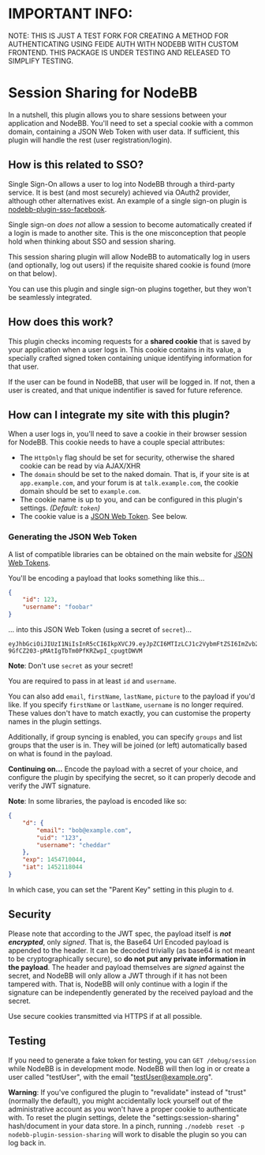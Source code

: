 # IMPORTANT INFO:

NOTE: THIS IS JUST A TEST FORK FOR CREATING A METHOD FOR AUTHENTICATING USING FEIDE AUTH WITH NODEBB WITH CUSTOM FRONTEND. THIS PACKAGE IS UNDER TESTING AND RELEASED TO SIMPLIFY TESTING.
# Session Sharing for NodeBB

In a nutshell, this plugin allows you to share sessions between your application and NodeBB. You'll need to set a
special cookie with a common domain, containing a JSON Web Token with user data. If sufficient, this plugin will
handle the rest (user registration/login).

## How is this related to SSO?

Single Sign-On allows a user to log into NodeBB through a third-party service. It is best (and most securely)
achieved via OAuth2 provider, although other alternatives exist. An example of a single sign-on plugin is
[nodebb-plugin-sso-facebook](https://github.com/julianlam/nodebb-plugin-sso-facebook).

Single sign-on *does not* allow a session to become automatically created if a login is made to another site.
This is the one misconception that people hold when thinking about SSO and session sharing.

This session sharing plugin will allow NodeBB to automatically log in users (and optionally, log out users)
if the requisite shared cookie is found (more on that below).

You can use this plugin and single sign-on plugins together, but they won't be seamlessly integrated.

## How does this work?

This plugin checks incoming requests for a **shared cookie** that is saved by your application when a user
logs in. This cookie contains in its value, a specially crafted signed token containing unique identifying
information for that user.

If the user can be found in NodeBB, that user will be logged in. If not, then a user is created, and that
unique indentifier is saved for future reference.

## How can I integrate my site with this plugin?

When a user logs in, you'll need to save a cookie in their browser session for NodeBB. This cookie needs
to have a couple special attributes:

* The `HttpOnly` flag should be set for security, otherwise the shared cookie can be read by via AJAX/XHR
* The `domain` should be set to the naked domain. That is, if your site is at `app.example.com`, and your
forum is at `talk.example.com`, the cookie domain should be set to `example.com`.
* The cookie name is up to you, and can be configured in this plugin's settings. *(Default: `token`)*
* The cookie value is a [JSON Web Token](https://jwt.io/). See below.

### Generating the JSON Web Token

A list of compatible libraries can be obtained on the main website for [JSON Web Tokens](https://jwt.io/).

You'll be encoding a payload that looks something like this...

``` json
{
	"id": 123,
	"username": "foobar"
}
```

... into this JSON Web Token (using a secret of `secret`)...

```
eyJhbGciOiJIUzI1NiIsInR5cCI6IkpXVCJ9.eyJpZCI6MTIzLCJ1c2VybmFtZSI6ImZvb2JhciJ9.b45U-9GfCZ203-pMAtIgTbTm0PfKRZwpI_cpugtDWVM
```

**Note**: Don't use `secret` as your secret!

You are required to pass in at least `id` and `username`.

You can also add `email`, `firstName`, `lastName`, `picture` to the payload if you'd like. If you specify
`firstName` or `lastName`, `username` is no longer required. These values don't have to match exactly,
you can customise the property names in the plugin settings.

Additionally, if group syncing is enabled, you can specify `groups` and list groups that the user is in.
They will be joined (or left) automatically based on what is found in the payload.

**Continuing on...** Encode the payload with a secret of your choice, and configure the plugin by specifying the secret, so
it can properly decode and verify the JWT signature.

**Note**: In some libraries, the payload is encoded like so:

``` json
{
	"d": {
		"email": "bob@example.com",
		"uid": "123",
		"username": "cheddar"
	},
	"exp": 1454710044,
	"iat": 1452118044
}
```

In which case, you can set the "Parent Key" setting in this plugin to `d`.

## Security

Please note that according to the JWT spec, the payload itself is ***not encrypted***, only *signed*. That is,
the Base64 Url Encoded payload is appended to the header. It can be decoded trivially (as base64 is not meant
to be cryptographically secure), so **do not put any private information in the payload**. The header and
payload themselves are *signed* against the secret, and NodeBB will only allow a JWT through if it has not been
tampered with. That is, NodeBB will only continue with a login if the signature can be independently generated
by the received payload and the secret.

Use secure cookies transmitted via HTTPS if at all possible.

## Testing

If you need to generate a fake token for testing, you can `GET /debug/session` while NodeBB is in development
mode. NodeBB will then log in or create a user called "testUser", with the email "testUser@example.org".

**Warning**: If you've configured the plugin to "revalidate" instead of "trust" (normally the default), you
might accidentally lock yourself out of the administrative account as you won't have a proper cookie to
authenticate with. To reset the plugin settings, delete the "settings:session-sharing" hash/document in
your data store. In a pinch, running `./nodebb reset -p nodebb-plugin-session-sharing` will work to disable
the plugin so you can log back in.

